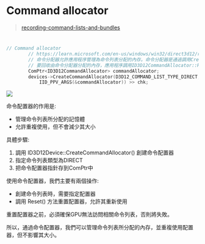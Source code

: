 # Command allocator
> [recording-command-lists-and-bundles](https://learn.microsoft.com/en-us/windows/win32/direct3d12/recording-command-lists-and-bundles)

# 
```c++
// Command allocator
		// https://learn.microsoft.com/en-us/windows/win32/direct3d12/recording-command-lists-and-bundles
		// 命令分配器允許應用程序管理為命令列表分配的內存。命令分配器是通過調用CreateCommandAllocator創建的。創建命令列表時，分配器的命令列表類型（由D3D12_COMMAND_LIST_TYPE指定）必須與正在創建的命令列表的類型相匹配。給定的分配器一次只能與一個當前記錄的命令列表相關聯，儘管一個命令分配器可用於創建任意數量的GraphicsCommandList對象。
		// 要回收由命令分配器分配的內存，應用程序調用ID3D12CommandAllocator::Reset。這允許分配器重新用於新命令，但不會減少其底層大小。但在這樣做之前，應用程序必須確保 GPU 不再執行與分配器關聯的任何命令列表；否則，調用將失敗。另請注意，此 API 不是自由線程的，因此不能從多個線程同時在同一個分配器上調用。
		ComPtr<ID3D12CommandAllocator> commandAllocator;
		devices->CreateCommandAllocator(D3D12_COMMAND_LIST_TYPE_DIRECT,
			IID_PPV_ARGS(&commandAllocator)) >> chk;
```

![](https://cdn.discordapp.com/attachments/894788659356794880/1125055237003169844/gpu-workitems.png)

命令配置器的作用是:
- 管理命令列表所分配的記憶體
- 允許重複使用，但不會減少其大小
  
具體步驟:
1. 調用 ID3D12Device::CreateCommandAllocator() 創建命令配置器
2. 指定命令列表類型為DIRECT
3. 把命令配置器指針存到ComPtr中


使用命令配置器，我們主要有兩個操作:
- 創建命令列表時，需要指定配置器
- 調用 Reset() 方法重置配置器，允許其重新使用

重置配置器之前，必須確保GPU無法訪問相關命令列表，否則將失敗。

所以，通過命令配置器，我們可以管理命令列表所分配的內存，並重複使用配置器，但不影響其大小。